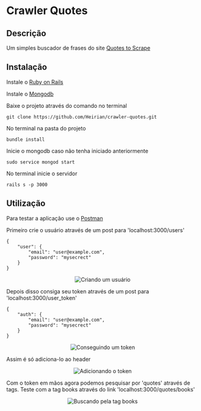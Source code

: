 # Crawler Quotes

## Descrição

Um simples buscador de frases do site [Quotes to Scrape](http://quotes.toscrape.com/)

## Instalação

Instale o [Ruby on Rails](https://gorails.com/setup)

Instale o [Mongodb](https://docs.mongodb.com/manual/administration/install-community/)

Baixe o projeto através do comando no terminal

```
git clone https://github.com/Heirian/crawler-quotes.git
```

No terminal na pasta do projeto

```
bundle install
```

Inicie o mongodb caso não tenha iniciado anteriormente

```
sudo service mongod start
```

No terminal inicie o servidor

```
rails s -p 3000
```

## Utilização

Para testar a aplicação use o [Postman](https://www.getpostman.com/)

Primeiro crie o usuário através de um post para 'localhost:3000/users'

```
{
	"user": {
		"email": "user@example.com",
		"password": "mysecrect"
	}
}
```
<p align="center">
  <img src="https://user-images.githubusercontent.com/26394609/47742977-9df54900-dc5c-11e8-8959-90096ab3fe37.png" alt="Criando um usuário"/>
</p>

Depois disso consiga seu token através de um post para 'localhost:3000/user_token'

```
{
	"auth": {
		"email": "user@example.com",
		"password": "mysecrect"
	}
}
```

<p align="center">
  <img src="https://user-images.githubusercontent.com/26394609/47742978-9df54900-dc5c-11e8-86c6-1cf5e40cf6f5.png" alt="Conseguindo um token"/>
</p>

Assim é só adiciona-lo ao header

<p align="center">
  <img src="https://user-images.githubusercontent.com/26394609/47742973-9cc41c00-dc5c-11e8-8478-cde8763016ed.png" alt="Adicionando o token"/>
</p>

Com o token em mãos agora podemos pesquisar por 'quotes' através de tags.
Teste com a tag books através do link 'localhost:3000/quotes/books'

<p align="center">
  <img src="https://user-images.githubusercontent.com/26394609/47742975-9d5cb280-dc5c-11e8-837f-606d19acb519.png" alt="Buscando pela tag books"/>
</p>

